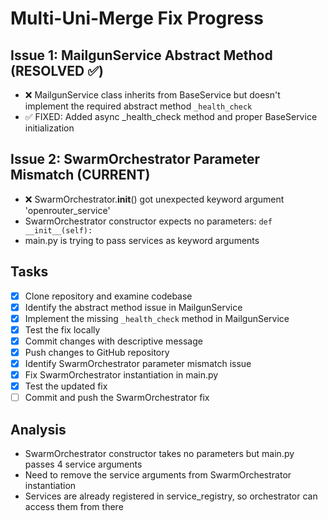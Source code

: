 # Multi-Uni-Merge Fix Progress

## Issue 1: MailgunService Abstract Method (RESOLVED ✅)
- ❌ MailgunService class inherits from BaseService but doesn't implement the required abstract method `_health_check`
- ✅ FIXED: Added async _health_check method and proper BaseService initialization

## Issue 2: SwarmOrchestrator Parameter Mismatch (CURRENT)
- ❌ SwarmOrchestrator.__init__() got unexpected keyword argument 'openrouter_service'
- SwarmOrchestrator constructor expects no parameters: `def __init__(self):`
- main.py is trying to pass services as keyword arguments

## Tasks
- [x] Clone repository and examine codebase
- [x] Identify the abstract method issue in MailgunService
- [x] Implement the missing `_health_check` method in MailgunService
- [x] Test the fix locally
- [x] Commit changes with descriptive message
- [x] Push changes to GitHub repository
- [x] Identify SwarmOrchestrator parameter mismatch issue
- [x] Fix SwarmOrchestrator instantiation in main.py
- [x] Test the updated fix
- [ ] Commit and push the SwarmOrchestrator fix

## Analysis
- SwarmOrchestrator constructor takes no parameters but main.py passes 4 service arguments
- Need to remove the service arguments from SwarmOrchestrator instantiation
- Services are already registered in service_registry, so orchestrator can access them from there


